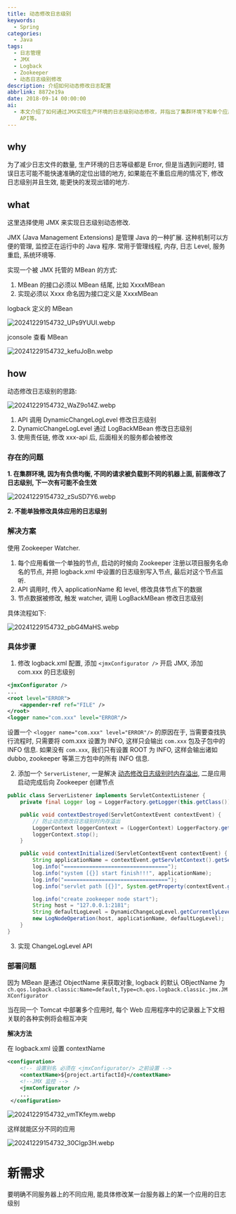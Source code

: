 ```yaml
---
title: 动态修改日志级别
keywords:
  - Spring
categories:
  - Java
tags:
  - 日志管理
  - JMX
  - Logback
  - Zookeeper
  - 动态日志级别修改
description: 介绍如何动态修改日志配置
abbrlink: 8872e19a
date: 2018-09-14 00:00:00
ai:
  - 本文介绍了如何通过JMX实现生产环境的日志级别动态修改，并指出了集群环境下和单个应用日志级别的潜在问题。使用Zookeeper Watcher提供了解决方案来解决这些问题。提供了具体步骤，包括修改logback.xml配置、添加ServerListener以及实现ChangeLogLevel
    API等。
---
```


<!-- more -->

## why

为了减少日志文件的数量, 生产环境的日志等级都是 Error, 但是当遇到问题时, 错误日志可能不能快速准确的定位出错的地方, 如果能在不重启应用的情况下,
修改日志级别并且生效, 能更快的发现出错的地方.

## what

这里选择使用 JMX 来实现日志级别动态修改.

JMX (Java Management Extensions) 是管理 Java 的一种扩展. 这种机制可以方便的管理, 监控正在运行中的 Java 程序. 常用于管理线程, 内存, 日志
Level, 服务重启, 系统环境等.

实现一个被 JMX 托管的 MBean 的方式:

1. MBean 的接口必须以 MBean 结尾, 比如 XxxxMBean
2. 实现必须以 Xxxx 命名因为接口定义是 XxxxMBean

logback 定义的 MBean

![20241229154732_UPs9YUUI.webp](20241229154732_UPs9YUUI.webp)

jconsole 查看 MBean

![20241229154732_kefuJoBn.webp](20241229154732_kefuJoBn.webp)

## how

动态修改日志级别的思路:

![20241229154732_WaZ9o14Z.webp](20241229154732_WaZ9o14Z.webp)

1. API 调用 DynamicChangeLogLevel 修改日志级别
2. DynamicChangeLogLevel 通过 LogBackMBean 修改日志级别
3. 使用责任链, 修改 xxx-api 后, 后面相关的服务都会被修改

### 存在的问题

**1. 在集群环境, 因为有负债均衡, 不同的请求被负载到不同的机器上面, 前面修改了日志级别, 下一次有可能不会生效**

![20241229154732_zSuSD7Y6.webp](20241229154732_zSuSD7Y6.webp)

**2. 不能单独修改具体应用的日志级别**

### 解决方案

使用 Zookeeper Watcher.

1. 每个应用看做一个单独的节点, 启动的时候向 Zookeeper 注册以项目服务名命名的节点, 并把 logback.xml 中设置的日志级别写入节点, 最后对这个节点监听.
2. API 调用时, 传入 applicationName 和 level, 修改具体节点下的数据
3. 节点数据被修改, 触发 watcher, 调用 LogBackMBean 修改日志级别

具体流程如下:

![20241229154732_pbG4MaHS.webp](20241229154732_pbG4MaHS.webp)

### 具体步骤

1. 修改 logback.xml 配置, 添加 `<jmxConfigurator />` 开启 JMX, 添加 com.xxx 的日志级别

```xml
<jmxConfigurator />
...
<root level="ERROR">
	<appender-ref ref="FILE" />
</root>
<logger name="com.xxx" level="ERROR"/>
```

设置一个 `<logger name="com.xxx" level="ERROR"/>` 的原因在于, 当需要查找执行流程时, 只需要将 com.xxx 设置为 INFO,
这样只会输出 `com.xxx` 包及子包中的 INFO 信息.
如果没有 `com.xxx`, 我们只有设置 ROOT 为 INFO, 这样会输出诸如 dubbo, zookeeper 等第三方包中的所有 INFO 信息.

2. 添加一个 `ServerListener`, 一是解决 [动态修改日志级别时内存溢出](https://logback.qos.ch/manual/jmxConfig.html), 二是应用启动完成后向
   Zookeeper 创建节点

```java
public class ServerListener implements ServletContextListener {
	private final Logger log = LoggerFactory.getLogger(this.getClass());

	public void contextDestroyed(ServletContextEvent contextEvent) {
	    // 防止动态修改日志级别时内存溢出
        LoggerContext loggerContext = (LoggerContext) LoggerFactory.getILoggerFactory();
        loggerContext.stop();
	}

	public void contextInitialized(ServletContextEvent contextEvent) {
        String applicationName = contextEvent.getServletContext().getServletContextName();
        log.info("=================================");
        log.info("system [{}] start finish!!!", applicationName);
        log.info("=================================");
        log.info("servlet path [{}]", System.getProperty(contextEvent.getServletContext().getServletContextName()));

        log.info("create zookeeper node start");
        String host = "127.0.0.1:2181";
        String defaultLogLevel = DynamicChangeLogLevel.getCurrentlyLevel(new LogNode());
        new LogNodeOperation(host, applicationName, defaultLogLevel);
	}
}
```

3. 实现 ChangeLogLevel API

### 部署问题

因为 MBean 是通过 ObjectName 来获取对象, logback 的默认 OBjectName
为 `ch.qos.logback.classic:Name=default,Type=ch.qos.logback.classic.jmx.JMXConfigurator`

当在同一个 Tomcat 中部署多个应用时, 每个 Web 应用程序中的记录器上下文相关联的各种实例将会相互冲突

**解决方法**

在 logback.xml 设置 contextName

```xml
<configuration>
    <!-- 设置别名 必须在 <jmxConfigurator/> 之前设置 -->
    <contextName>${project.artifactId}</contextName>
    <!--JMX 监控 -->
    <jmxConfigurator />
    ...
 </configuration>
```

![20241229154732_vmTKfeym.webp](20241229154732_vmTKfeym.webp)

这样就能区分不同的应用

![20241229154732_30Clgp3H.webp](20241229154732_30Clgp3H.webp)

# 新需求

要明确不同服务器上的不同应用, 能具体修改某一台服务器上的某一个应用的日志级别
